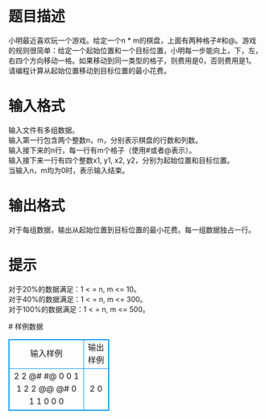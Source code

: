 # 

 
 # 题目描述 
<p>
小明最近喜欢玩一个游戏。给定一个n * m的棋盘，上面有两种格子#和@。游戏的规则很简单：给定一个起始位置和一个目标位置，小明每一步能向上，下，左，右四个方向移动一格。如果移动到同一类型的格子，则费用是0，否则费用是1。请编程计算从起始位置移动到目标位置的最小花费。</p> 

 
 # 输入格式 
<p>
输入文件有多组数据。<br>输入第一行包含两个整数n，m，分别表示棋盘的行数和列数。 <br>输入接下来的n行，每一行有m个格子（使用#或者@表示）。<br>输入接下来一行有四个整数x1, y1, x2, y2，分别为起始位置和目标位置。<br>当输入n，m均为0时，表示输入结束。<br></p> 

 
 # 输出格式 
<p>
对于每组数据，输出从起始位置到目标位置的最小花费。每一组数据独占一行。</p> 

 
 # 提示 
<p>
对于20%的数据满足：1 < = n, m <= 10。<br>对于40%的数据满足：1 < = n, m <= 300。<br>对于100%的数据满足：1 < = n, m <= 500。<br></p> 
# 样例数据
<style>
        table,table tr th, table tr td { border:1px solid #0094ff; }
        table { width: 200px; min-height: 25px; line-height: 25px; text-align: center; border-collapse: collapse;}   
    </style>
<table>
	<tr>
		<td>输入样例</td>
		<td>输出样例</td>
	</tr>
<tr><td>2 2
@#
#@
0 0 1 1
2 2
@@
@#
0 1 1 0
0 0
</td><td>2
0</td></tr></table>
